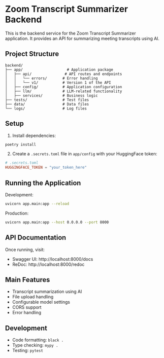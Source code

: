 # Zoom Transcript Summarizer Backend

This is the backend service for the Zoom Transcript Summarizer application. It provides an API for summarizing meeting transcripts using AI.

## Project Structure

```
backend/
├── app/                    # Application package
│   ├── api/               # API routes and endpoints
│   │   └── errors/       # Error handling
│   │   └── v1/           # Version 1 of the API
│   ├── config/           # Application configuration
│   ├── llm/              # LLM-related functionality
│   ├── services/         # Business logic
├── tests/                # Test files
├── data/                 # Data files
└── logs/                 # Log files
```

## Setup

1. Install dependencies:
```bash
poetry install
```

2. Create a `.secrets.toml` file in `app/config` with your HuggingFace token:
```toml
# .secrets.toml
HUGGINGFACE_TOKEN = "your_token_here"
```

## Running the Application

Development:
```bash
uvicorn app.main:app --reload
```

Production:
```bash
uvicorn app.main:app --host 0.0.0.0 --port 8000
```

## API Documentation

Once running, visit:
- Swagger UI: http://localhost:8000/docs
- ReDoc: http://localhost:8000/redoc

## Main Features

- Transcript summarization using AI
- File upload handling
- Configurable model settings
- CORS support
- Error handling

## Development

- Code formatting: `black .`
- Type checking: `mypy .`
- Testing: `pytest`
